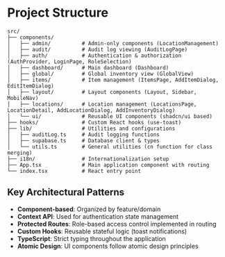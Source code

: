 # Project Structure

```
src/
├── components/
│   ├── admin/          # Admin-only components (LocationManagement)
│   ├── audit/          # Audit log viewing (AuditLogPage)
│   ├── auth/           # Authentication & authorization (AuthProvider, LoginPage, RoleSelection)
│   ├── dashboard/      # Main dashboard (Dashboard)
│   ├── global/         # Global inventory view (GlobalView)
│   ├── items/          # Item management (ItemsPage, AddItemDialog, EditItemDialog)
│   ├── layout/         # Layout components (Layout, Sidebar, MobileNav)
│   ├── locations/      # Location management (LocationsPage, LocationDetail, AddLocationDialog, AddInventoryDialog)
│   └── ui/             # Reusable UI components (shadcn/ui based)
├── hooks/              # Custom React hooks (use-toast)
├── lib/                # Utilities and configurations
│   ├── auditLog.ts     # Audit logging functions
│   ├── supabase.ts     # Database client & types
│   └── utils.ts        # General utilities (cn function for class merging)
├── i18n/               # Internationalization setup
├── App.tsx             # Main application component with routing
└── index.tsx           # React entry point
```

## Key Architectural Patterns
- **Component-based**: Organized by feature/domain
- **Context API**: Used for authentication state management
- **Protected Routes**: Role-based access control implemented in routing
- **Custom Hooks**: Reusable stateful logic (toast notifications)
- **TypeScript**: Strict typing throughout the application
- **Atomic Design**: UI components follow atomic design principles